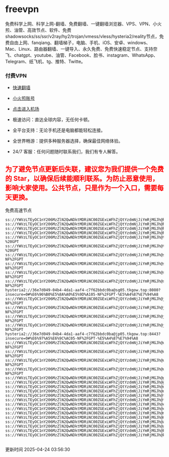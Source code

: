 # freevpn

免费科学上网、科学上网-翻墙、免费翻墙、一键翻墙浏览器、VPS、VPN、小火煎、油管、高效节点、软件、免费shadowsocks/ss/ssr/v2ray/hy2/trojan/vmess/vless/hysteria2/reality节点，免费自由上网、fanqiang、翻墙梯子，电脑、手机、iOS、安卓、windows、Mac、Linux、路由器翻墙、一键导入、永久免费、免费快速稳定节点、支持奈飞、chatgpt、youtube、油管、Facebook、脸书、instagram、WhatsApp、Telegram、纸飞机、tg、推特、Twitte。

### 付费VPN
* [快速翻墙](https://uhuio.top/) 

* [小火煎账号](https://free-clash.top/) 

* [点击进入机场](https://uhuio.top/) 

* 极速访问：直达全球内容，无任何卡顿。

* 全平台支持：无论手机还是电脑都能轻松连接。

* 全世界畅游：提供多种服务器选择，确保最佳网络体验。

* 24/7 客服：任何问题随时联系我们，我们有专人解答。

## <font color="red">为了避免节点更新后失联，建议您为我们提供一个免费的 Star，以确保后续能顺利联系。为防止恶意使用，影响大家使用。公共节点，只是作为一个入口，需要每天更换。</font>

免费高速节点

```ss://YWVzLTEyOC1nY206MzZlN2QwNDktMDRiNC00ZGExLWFhZjQtYzdmNjJiYmRjMGJh@hk01.jgrtoioceaw.help:50384#%E9%A6%99%E6%B8%AF01
ss://YWVzLTEyOC1nY206MzZlN2QwNDktMDRiNC00ZGExLWFhZjQtYzdmNjJiYmRjMGJh@hk02.jigreliewolf.click:17889#%E9%A6%99%E6%B8%AF02
ss://YWVzLTEyOC1nY206MzZlN2QwNDktMDRiNC00ZGExLWFhZjQtYzdmNjJiYmRjMGJh@hk03.jigreliewolf.click:10838#%E9%A6%99%E6%B8%AF03
ss://YWVzLTEyOC1nY206MzZlN2QwNDktMDRiNC00ZGExLWFhZjQtYzdmNjJiYmRjMGJh@hk04.jgrtoioceaw.help:29956#%E9%A6%99%E6%B8%AF04
ss://YWVzLTEyOC1nY206MzZlN2QwNDktMDRiNC00ZGExLWFhZjQtYzdmNjJiYmRjMGJh@hk05.ijgelrkasd.click:41284#%E9%A6%99%E6%B8%AF05
ss://YWVzLTEyOC1nY206MzZlN2QwNDktMDRiNC00ZGExLWFhZjQtYzdmNjJiYmRjMGJh@tw01.jigreliewolf.click:30995#%E5%8F%B0%E6%B9%BE01%20-%20GPT
ss://YWVzLTEyOC1nY206MzZlN2QwNDktMDRiNC00ZGExLWFhZjQtYzdmNjJiYmRjMGJh@tw02.ijgelrkasd.click:22610#%E5%8F%B0%E6%B9%BE02%20-%20GPT
ss://YWVzLTEyOC1nY206MzZlN2QwNDktMDRiNC00ZGExLWFhZjQtYzdmNjJiYmRjMGJh@sg01.jgrtoioceaw.help:55559#%E6%96%B0%E5%8A%A0%E5%9D%A101%20-NF%2FGPT
ss://YWVzLTEyOC1nY206MzZlN2QwNDktMDRiNC00ZGExLWFhZjQtYzdmNjJiYmRjMGJh@sg02.jigreliewolf.click:40574#%E6%96%B0%E5%8A%A0%E5%9D%A102%20-NF%2FGPT
ss://YWVzLTEyOC1nY206MzZlN2QwNDktMDRiNC00ZGExLWFhZjQtYzdmNjJiYmRjMGJh@sg03.ijgelrkasd.click:23716#%E6%96%B0%E5%8A%A0%E5%9D%A103%20-NF%2FGPT
ss://YWVzLTEyOC1nY206MzZlN2QwNDktMDRiNC00ZGExLWFhZjQtYzdmNjJiYmRjMGJh@sg04.jgrtoioceaw.help:17971#%E6%96%B0%E5%8A%A0%E5%9D%A104%20-NF%2FGPT
hysteria2://36e7d049-04b4-4da1-aaf4-c7f62bbdc0ba@sg05.tkgow.top:8080?insecure=0#%E6%96%B0%E5%8A%A0%E5%9D%A105-NF%2FGPT-%E5%A4%87%E7%94%A8
ss://YWVzLTEyOC1nY206MzZlN2QwNDktMDRiNC00ZGExLWFhZjQtYzdmNjJiYmRjMGJh@jp01.jgrtoioceaw.help:58645#%E6%97%A5%E6%9C%AC01%20-NF%2FGPT
ss://YWVzLTEyOC1nY206MzZlN2QwNDktMDRiNC00ZGExLWFhZjQtYzdmNjJiYmRjMGJh@jp02.jgrtoioceaw.help:47462#%E6%97%A5%E6%9C%AC02%20-NF%2FGPT
ss://YWVzLTEyOC1nY206MzZlN2QwNDktMDRiNC00ZGExLWFhZjQtYzdmNjJiYmRjMGJh@jp03.jigreliewolf.click:33414#%E6%97%A5%E6%9C%AC03%20-NF%2FGPT
ss://YWVzLTEyOC1nY206MzZlN2QwNDktMDRiNC00ZGExLWFhZjQtYzdmNjJiYmRjMGJh@jp04.ijgelrkasd.click:58223#%E6%97%A5%E6%9C%AC04%20-NF%2FGPT
hysteria2://36e7d049-04b4-4da1-aaf4-c7f62bbdc0ba@jp05.tkgow.top:8443?insecure=0#%E6%97%A5%E6%9C%AC05-NF%2FGPT-%E5%A4%87%E7%94%A8
ss://YWVzLTEyOC1nY206MzZlN2QwNDktMDRiNC00ZGExLWFhZjQtYzdmNjJiYmRjMGJh@us01.jgrtoioceaw.help:48129#%E7%BE%8E%E5%9B%BD01%20-NF%2FGPT
ss://YWVzLTEyOC1nY206MzZlN2QwNDktMDRiNC00ZGExLWFhZjQtYzdmNjJiYmRjMGJh@us02.jgrtoioceaw.help:44907#%E7%BE%8E%E5%9B%BD02%20-NF%2FGPT
ss://YWVzLTEyOC1nY206MzZlN2QwNDktMDRiNC00ZGExLWFhZjQtYzdmNjJiYmRjMGJh@us03.jigreliewolf.click:43330#%E7%BE%8E%E5%9B%BD03%20-NF%2FGPT
ss://YWVzLTEyOC1nY206MzZlN2QwNDktMDRiNC00ZGExLWFhZjQtYzdmNjJiYmRjMGJh@us04.ijgelrkasd.click:44130#%E7%BE%8E%E5%9B%BD04%20-NF%2FGPT
ss://YWVzLTEyOC1nY206MzZlN2QwNDktMDRiNC00ZGExLWFhZjQtYzdmNjJiYmRjMGJh@gb01.jgrtoioceaw.help:27765#%E8%8B%B1%E5%9B%BD01
ss://YWVzLTEyOC1nY206MzZlN2QwNDktMDRiNC00ZGExLWFhZjQtYzdmNjJiYmRjMGJh@gb02.jigreliewolf.click:52762#%E8%8B%B1%E5%9B%BD02
ss://YWVzLTEyOC1nY206MzZlN2QwNDktMDRiNC00ZGExLWFhZjQtYzdmNjJiYmRjMGJh@de01.jgrtoioceaw.help:20635#%E5%BE%B7%E5%9B%BD01
ss://YWVzLTEyOC1nY206MzZlN2QwNDktMDRiNC00ZGExLWFhZjQtYzdmNjJiYmRjMGJh@de02.jigreliewolf.click:52770#%E5%BE%B7%E5%9B%BD02
ss://YWVzLTEyOC1nY206MzZlN2QwNDktMDRiNC00ZGExLWFhZjQtYzdmNjJiYmRjMGJh@fr01.ijgelrkasd.click:32568#%E6%B3%95%E5%9B%BD01
ss://YWVzLTEyOC1nY206MzZlN2QwNDktMDRiNC00ZGExLWFhZjQtYzdmNjJiYmRjMGJh@fr02.jigreliewolf.click:45265#%E6%B3%95%E5%9B%BD02
ss://YWVzLTEyOC1nY206MzZlN2QwNDktMDRiNC00ZGExLWFhZjQtYzdmNjJiYmRjMGJh@ca01.jigreliewolf.click:30461#%E5%8A%A0%E6%8B%BF%E5%A4%A701
ss://YWVzLTEyOC1nY206MzZlN2QwNDktMDRiNC00ZGExLWFhZjQtYzdmNjJiYmRjMGJh@ca02.ijgelrkasd.click:24053#%E5%8A%A0%E6%8B%BF%E5%A4%A702
ss://YWVzLTEyOC1nY206MzZlN2QwNDktMDRiNC00ZGExLWFhZjQtYzdmNjJiYmRjMGJh@my01.jigreliewolf.click:52408#%E9%A9%AC%E6%9D%A5%E8%A5%BF%E4%BA%9A01
ss://YWVzLTEyOC1nY206MzZlN2QwNDktMDRiNC00ZGExLWFhZjQtYzdmNjJiYmRjMGJh@my02.ijgelrkasd.click:25519#%E9%A9%AC%E6%9D%A5%E8%A5%BF%E4%BA%9A02
ss://YWVzLTEyOC1nY206MzZlN2QwNDktMDRiNC00ZGExLWFhZjQtYzdmNjJiYmRjMGJh@au01.jgrtoioceaw.help:13460#%E6%BE%B3%E5%A4%A7%E5%88%A9%E4%BA%9A01
ss://YWVzLTEyOC1nY206MzZlN2QwNDktMDRiNC00ZGExLWFhZjQtYzdmNjJiYmRjMGJh@au02.ijgelrkasd.click:46073#%E6%BE%B3%E5%A4%A7%E5%88%A9%E4%BA%9A02
ss://YWVzLTEyOC1nY206MzZlN2QwNDktMDRiNC00ZGExLWFhZjQtYzdmNjJiYmRjMGJh@ko01.jgrtoioceaw.help:46108#%E9%9F%A9%E5%9B%BD01
ss://YWVzLTEyOC1nY206MzZlN2QwNDktMDRiNC00ZGExLWFhZjQtYzdmNjJiYmRjMGJh@ko02.jigreliewolf.click:50181#%E9%9F%A9%E5%9B%BD02


```
更新时间 2025-04-24 03:56:30